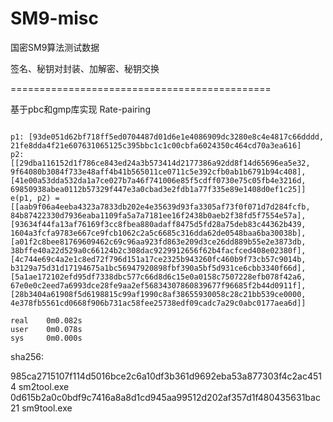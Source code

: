 # SM9-misc
国密SM9算法测试数据

签名、秘钥对封装、加解密、秘钥交换


=============================================

基于pbc和gmp库实现 Rate-pairing

```shell

p1: [93de051d62bf718ff5ed0704487d01d6e1e4086909dc3280e8c4e4817c66dddd, 21fe8dda4f21e607631065125c395bbc1c1c00cbfa6024350c464cd70a3ea616]
p2: [[29dba116152d1f786ce843ed24a3b573414d2177386a92dd8f14d65696ea5e32, 9f64080b3084f733e48aff4b41b565011ce0711c5e392cfb0ab1b6791b94c408], [41e00a53dda532da1a7ce027b7a46f741006e85f5cdff0730e75c05fb4e3216d, 69850938abea0112b57329f447e3a0cbad3e2fdb1a77f335e89e1408d0ef1c25]]
e(p1, p2) = [[aab9f06a4eeba4323a7833db202e4e35639d93fa3305af73f0f071d7d284fcfb, 84b87422330d7936eaba1109fa5a7a7181ee16f2438b0aeb2f38fd5f7554e57a], [93634f44fa13af76169f3cc8fbea880adaff8475d5fd28a75deb83c44362b439, 1604a3fcfa9783e667ce9fcb1062c2a5c6685c316dda62de0548baa6ba30038b], [a01f2c8bee81769609462c69c96aa923fd863e209d3ce26dd889b55e2e3873db, 38bffe40a22d529a0c66124b2c308dac9229912656f62b4facfced408e02380f], [4c744e69c4a2e1c8ed72f796d151a17ce2325b943260fc460b9f73cb57c9014b, b3129a75d31d17194675a1bc56947920898fbf390a5bf5d931ce6cbb3340f66d], [5a1ae172102efd95df7338dbc577c66d8d6c15e0a0158c7507228efb078f42a6, 67e0e0c2eed7a6993dce28fe9aa2ef56834307860839677f96685f2b44d0911f], [28b3404a61908f5d6198815c99af1990c8af38655930058c28c21bb539ce0000, 4e378fb5561cd0668f906b731ac58fee25738edf09cadc7a29c0abc0177aea6d]]

real    0m0.082s
user    0m0.078s
sys     0m0.000s
```


sha256:

985ca2715107f114d5016bce2c6a10df3b361d9692eba53a877303f4c2ac4514  sm2tool.exe
0d615b2a0c0bdf9c7416a8a8d1cd945aa99512d202af357d1f480435631bac21  sm9tool.exe
